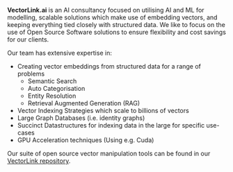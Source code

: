 **VectorLink.ai** is an AI consultancy focused on utilising AI and ML for modelling, scalable solutions which make use of embedding vectors, and keeping everything tied closely with structured data. We like to focus on the use of Open Source Software solutions to ensure flexibility and cost savings for our clients.

Our team has extensive expertise in: 

* Creating vector embeddings from structured data for a range of problems
  * Semantic Search
  * Auto Categorisation
  * Entity Resolution
  * Retrieval Augmented Generation (RAG)
* Vector Indexing Strategies which scale to billions of vectors
* Large Graph Databases (i.e. identity graphs)
* Succinct Datastructures for indexing data in the large for specific use-cases
* GPU Acceleration techniques (Using e.g. Cuda)

Our suite of open source vector manipulation tools can be found in our [VectorLink repository](https://github.com/vectorlink-ai/vectorlink/).
